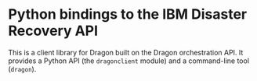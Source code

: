 Python bindings to the IBM Disaster Recovery API
=============================================

This is a client library for Dragon built on the Dragon orchestration API. It
provides a Python API (the ``dragonclient`` module) and a command-line tool
(``dragon``).
